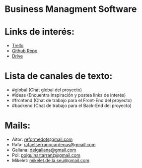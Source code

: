 # Business Managment Software 

# Links de interés:

* [Trello](https://trello.com/b/Lx8kV8KY/projecete)
* [Github Repo](https://github.com/TPV-project/Testing)
* [Drive](https://docs.google.com/document/d/119aLGj1Hcy_72VsnyHyNnWDk5vMxjrskqCmLXzt-SVg)

# Lista de canales de texto:

* #global  (Chat global del proyecto)
* #ideas (Encuentra inspiración y postea links de interés)
* #frontend (Chat de trabajo para el Front-End del proyecto)
* #backend (Chat de trabajo para el Back-End del proyecto)

# Mails:
- Aitor: reformedot@gmail.com
- Rafa: rafaelserranocardenas@gmail.com
- Galiana: delgaliana@gmail.com
- Pol: polguinartarranz@gmail.com
- Mikelet: mikelet.de.la.seu@gmail.com
